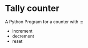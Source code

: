 # Tally counter 

  A Python Program for a counter with :::
   * increment 
   * decrement
   * reset

